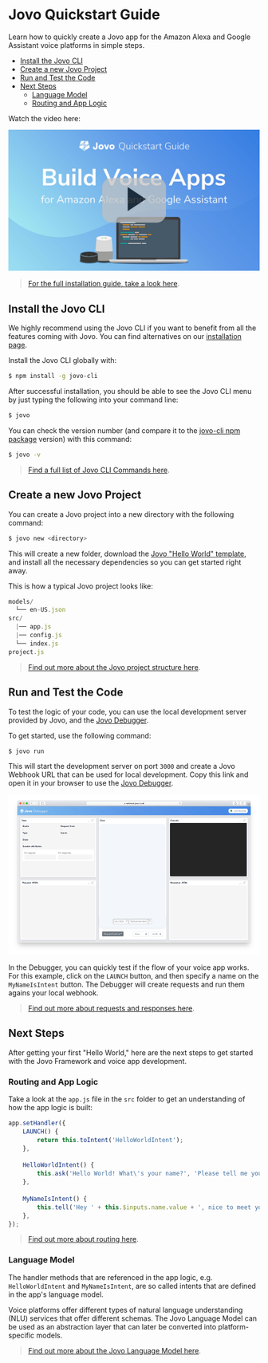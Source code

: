 # Jovo Quickstart Guide

Learn how to quickly create a Jovo app for the Amazon Alexa and Google Assistant voice platforms in simple steps. 

* [Install the Jovo CLI](#introduction)
* [Create a new Jovo Project](#create-a-new-jovo-project)
* [Run and Test the Code](#run-and-test-the-code)
* [Next Steps](#next-steps)
   * [Language Model](#language-model)
   * [Routing and App Logic](#routing-and-app-logic)

Watch the video here:

[![Video: Jovo v2 Quickstart Guide](../img/video-quickstart-guide.jpg 'youtube-video')](https://www.youtube.com/watch?v=DsVVek8exAs)

> [For the full installation guide, take a look here](./installation './installation').

## Install the Jovo CLI

We highly recommend using the Jovo CLI if you want to benefit from all the features coming with Jovo. You can find alternatives on our [installation page](./installation './installation').

Install the Jovo CLI globally with:

```sh
$ npm install -g jovo-cli
```

After successful installation, you should be able to see the Jovo CLI menu by just typing the following into your command line:

```sh
$ jovo
```

You can check the version number (and compare it to the [jovo-cli npm package](https://www.npmjs.com/package/jovo-cli) version) with this command:

```sh
$ jovo -v
```

> [Find a full list of Jovo CLI Commands here](../workflows/cli './cli').


## Create a new Jovo Project

You can create a Jovo project into a new directory with the following command:

```sh
$ jovo new <directory>
```

This will create a new folder, download the [Jovo "Hello World" template](https://www.jovo.tech/templates/helloworld), and install all the necessary dependencies so you can get started right away.

This is how a typical Jovo project looks like:

```javascript
models/
  └── en-US.json
src/
  |── app.js
  |── config.js
  └── index.js
project.js
```

> [Find out more about the Jovo project structure here](../configuration/project-structure.md './project-structure').


## Run and Test the Code

To test the logic of your code, you can use the local development server provided by Jovo, and the [Jovo Debugger](../testing/debugger.md './debugger'). 

To get started, use the following command:

```sh
$ jovo run
```

This will start the development server on port `3000` and create a Jovo Webhook URL that can be used for local development. Copy this link and open it in your browser to use the [Jovo Debugger](../testing/debugger.md './debugger').

![Jovo Debugger](../img/jovo-debugger-helloworld.gif)

In the Debugger, you can quickly test if the flow of your voice app works. For this example, click on the `LAUNCH` button, and then specify a name on the `MyNameIsIntent` button. The Debugger will create requests and run them agains your local webhook.
 
> [Find out more about requests and responses here](../basic-concepts/requests-responses './requests-responses').


## Next Steps

After getting your first "Hello World," here are the next steps to get started with the Jovo Framework and voice app development.

### Routing and App Logic

Take a look at the `app.js` file in the `src` folder to get an understanding of how the app logic is built:

```js
app.setHandler({
    LAUNCH() {
        return this.toIntent('HelloWorldIntent');
    },

    HelloWorldIntent() {
        this.ask('Hello World! What\'s your name?', 'Please tell me your name.');
    },

    MyNameIsIntent() {
        this.tell('Hey ' + this.$inputs.name.value + ', nice to meet you!');
    },
});
```

> [Find out more about routing here](../basic-concepts/routing './routing').

### Language Model

The handler methods that are referenced in the app logic, e.g. `HelloWorldIntent` and `MyNameIsIntent`, are so called intents that are defined in the app's language model.

Voice platforms offer different types of natural language understanding (NLU) services that offer different schemas. The Jovo Language Model can be used as an abstraction layer that can later be converted into platform-specific models.

> [Find out more about the Jovo Language Model here](../basic-concepts/model './model').



<!--[metadata]: {"description": "Learn how to quickly create a Jovo app for the Amazon Alexa and Google Assistant voice platforms.", "route": "quickstart"}-->
